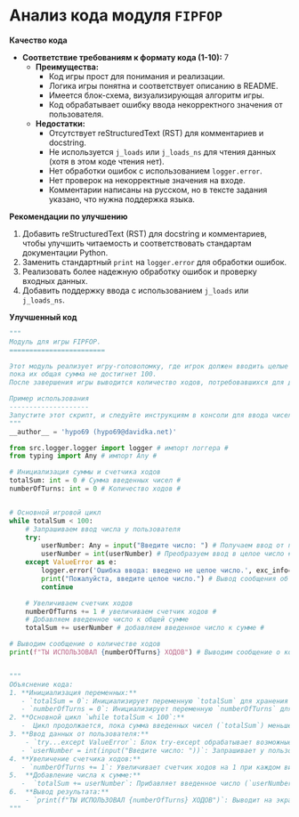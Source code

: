 # Анализ кода модуля `FIPFOP`

**Качество кода**
-  **Соответствие требованиям к формату кода (1-10):** 7
    -   **Преимущества:**
        - Код игры прост для понимания и реализации.
        - Логика игры понятна и соответствует описанию в README.
        - Имеется блок-схема, визуализирующая алгоритм игры.
        - Код обрабатывает ошибку ввода некорректного значения от пользователя.
    -   **Недостатки:**
        - Отсутствует reStructuredText (RST) для комментариев и docstring.
        - Не используется `j_loads` или `j_loads_ns` для чтения данных (хотя в этом коде чтения нет).
        - Нет обработки ошибок с использованием `logger.error`.
        - Нет проверок на некорректные значения на входе.
        - Комментарии написаны на русском, но в тексте задания указано, что нужна поддержка языка.

**Рекомендации по улучшению**

1.  Добавить reStructuredText (RST) для docstring и комментариев, чтобы улучшить читаемость и соответствовать стандартам документации Python.
2.  Заменить стандартный `print` на `logger.error` для обработки ошибок.
3.  Реализовать более надежную обработку ошибок и проверку входных данных.
4.  Добавить поддержку ввода с использованием `j_loads` или `j_loads_ns`.

**Улучшенный код**

```python
"""
Модуль для игры FIPFOP.
========================

Этот модуль реализует игру-головоломку, где игрок должен вводить целые числа,
пока их общая сумма не достигнет 100.
После завершения игры выводится количество ходов, потребовавшихся для достижения этой суммы.

Пример использования
--------------------
Запустите этот скрипт, и следуйте инструкциям в консоли для ввода чисел.
"""
__author__ = 'hypo69 (hypo69@davidka.net)'

from src.logger.logger import logger # импорт логгера #
from typing import Any # импорт Any #

# Инициализация суммы и счетчика ходов
totalSum: int = 0 # Сумма введенных чисел #
numberOfTurns: int = 0 # Количество ходов #


# Основной игровой цикл
while totalSum < 100:
    # Запрашиваем ввод числа у пользователя
    try:
        userNumber: Any = input("Введите число: ") # Получаем ввод от пользователя #
        userNumber = int(userNumber) # Преобразуем ввод в целое число #
    except ValueError as e:
        logger.error('Ошибка ввода: введено не целое число.', exc_info=True) # Запись ошибки в лог #
        print("Пожалуйста, введите целое число.") # Вывод сообщения об ошибке #
        continue

    # Увеличиваем счетчик ходов
    numberOfTurns += 1 # увеличиваем счетчик ходов #
    # Добавляем введенное число к общей сумме
    totalSum += userNumber # добавляем введенное число к сумме #

# Выводим сообщение о количестве ходов
print(f"ТЫ ИСПОЛЬЗОВАЛ {numberOfTurns} ХОДОВ") # Выводим сообщение о количестве ходов #


"""
Объяснение кода:
1. **Инициализация переменных:**
   - `totalSum = 0`: Инициализирует переменную `totalSum` для хранения суммы введенных чисел, начинаем с 0.
   - `numberOfTurns = 0`: Инициализирует переменную `numberOfTurns` для подсчета количества ходов, также начинаем с 0.
2. **Основной цикл `while totalSum < 100`:**
   -  Цикл продолжается, пока сумма введенных чисел (`totalSum`) меньше 100.
3. **Ввод данных от пользователя:**
    - `try...except ValueError`: Блок try-except обрабатывает возможные ошибки ввода. Если пользователь введет не целое число, то будет выведено сообщение об ошибке.
   - `userNumber = int(input("Введите число: "))`: Запрашивает у пользователя ввод числа и преобразует его в целое число, сохраняя результат в переменной `userNumber`.
4. **Увеличение счетчика ходов:**
   - `numberOfTurns += 1`: Увеличивает счетчик ходов на 1 при каждом витке цикла.
5.  **Добавление числа к сумме:**
   -  `totalSum += userNumber`: Прибавляет введенное число (`userNumber`) к общей сумме (`totalSum`).
6.  **Вывод результата:**
    - `print(f"ТЫ ИСПОЛЬЗОВАЛ {numberOfTurns} ХОДОВ")`: Выводит на экран сообщение о том, сколько ходов было сделано, когда сумма чисел достигла 100 или больше.
"""
```